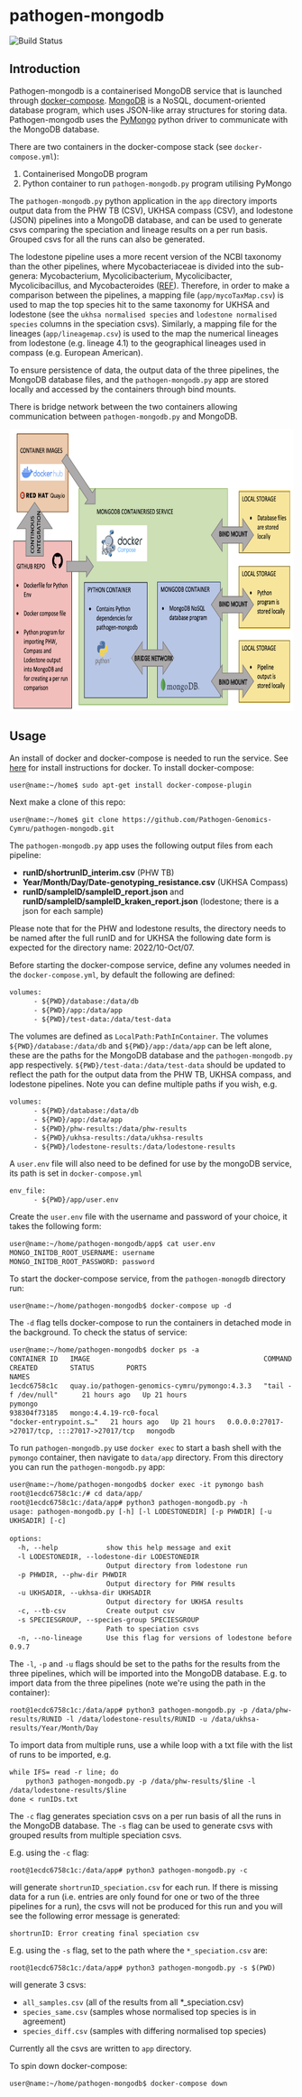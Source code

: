 # pathogen-mongodb
![Build Status](https://github.com/Pathogen-Genomics-Cymru/pathogen-mongodb/workflows/build-push-quay/badge.svg)

## Introduction

Pathogen-mongodb is a containerised MongoDB service that is launched through [docker-compose](https://docs.docker.com/compose/). [MongoDB](https://www.mongodb.com) is a NoSQL, document-oriented database program, which uses JSON-like array structures for storing data. Pathogen-mongodb uses the [PyMongo](https://pymongo.readthedocs.io/en/stable/) python driver to communicate with the MongoDB database.

There are two containers in the docker-compose stack (see `docker-compose.yml`):

1) Containerised MongoDB program
2) Python container to run `pathogen-mongodb.py` program utilising PyMongo

The `pathogen-mongodb.py` python application in the `app` directory imports output data from the PHW TB (CSV), UKHSA compass (CSV), and lodestone (JSON) pipelines into a MongoDB database, and can be used to generate csvs comparing the speciation and lineage results on a per run basis. Grouped csvs for all the runs can also be generated. 

The lodestone pipeline uses a more recent version of the NCBI taxonomy than the other pipelines, where Mycobacteriaceae is divided into the sub-genera: Mycobacterium, Mycolicibacterium, Mycolicibacter, Mycolicibacillus, and Mycobacteroides ([REF](https://www.frontiersin.org/articles/10.3389/fmicb.2018.00067/full)). Therefore, in order to make a comparison between the pipelines, a mapping file (`app/mycoTaxMap.csv`) is used to map the top species hit to the same taxonomy for UKHSA and lodestone (see the `ukhsa normalised species` and `lodestone normalised species` columns in the speciation csvs). Similarly, a mapping file for the lineages (`app/lineagemap.csv`) is used to the map the numerical lineages from lodestone (e.g. lineage 4.1) to the geographical lineages used in compass (e.g. European American).

To ensure persistence of data, the output data of the three pipelines, the MongoDB database files, and the `pathogen-mongodb.py` app are stored locally and accessed by the containers through bind mounts.

There is bridge network between the two containers allowing communication between `pathogen-mongodb.py` and MongoDB.

<img height="500" src="https://github.com/Pathogen-Genomics-Cymru/pathogen-mongodb/blob/main/pathogen-mongodb.png" />

## Usage
An install of docker and docker-compose is needed to run the service. See [here](https://docs.docker.com/desktop/install/linux-install/) for install instructions for docker. To install docker-compose:
```console
user@name:~/home$ sudo apt-get install docker-compose-plugin
```
Next make a clone of this repo:
```console
user@name:~/home$ git clone https://github.com/Pathogen-Genomics-Cymru/pathogen-mongodb.git
```

The `pathogen-mongodb.py` app uses the following output files from each pipeline:
* **runID/shortrunID_interim.csv** (PHW TB)
* **Year/Month/Day/Date-genotyping_resistance.csv** (UKHSA Compass)
* **runID/sampleID/sampleID_report.json** and **runID/sampleID/sampleID_kraken_report.json** (lodestone; there is a json for each sample)

Please note that for the PHW and lodestone results, the directory needs to be named after the full runID and for UKHSA the following date form is expected for the directory name: 2022/10-Oct/07.

Before starting the docker-compose service, define any volumes needed in the `docker-compose.yml`, by default the following are defined:
```
volumes:
      - ${PWD}/database:/data/db
      - ${PWD}/app:/data/app
      - ${PWD}/test-data:/data/test-data
```
The volumes are defined as `LocalPath:PathInContainer`. The volumes `${PWD}/database:/data/db` and `${PWD}/app:/data/app` can be left alone, these are the paths for the MongoDB database and the `pathogen-mongodb.py` app respectively. `${PWD}/test-data:/data/test-data` should be updated to reflect the path for the output data from the PHW TB, UKHSA compass, and lodestone pipelines. Note you can define multiple paths if you wish, e.g.
```
volumes:
      - ${PWD}/database:/data/db
      - ${PWD}/app:/data/app
      - ${PWD}/phw-results:/data/phw-results
      - ${PWD}/ukhsa-results:/data/ukhsa-results
      - ${PWD}/lodestone-results:/data/lodestone-results
```

A `user.env` file will also need to be defined for use by the mongoDB service, its path is set in `docker-compose.yml`
```
env_file:
      - ${PWD}/app/user.env
```
Create the `user.env` file with the username and password of your choice, it takes the following form:
```console
user@name:~/home/pathogen-mongodb/app$ cat user.env
MONGO_INITDB_ROOT_USERNAME: username
MONGO_INITDB_ROOT_PASSWORD: password
```

To start the docker-compose service, from the `pathogen-monogdb` directory run:
```console
user@name:~/home/pathogen-mongodb$ docker-compose up -d
```
The `-d` flag tells docker-compose to run the containers in detached mode in the background. To check the status of service:
```console
user@name:~/home/pathogen-mongodb$ docker ps -a
CONTAINER ID   IMAGE                                           COMMAND                  CREATED        STATUS        PORTS                                           NAMES
1ecdc6758c1c   quay.io/pathogen-genomics-cymru/pymongo:4.3.3   "tail -f /dev/null"      21 hours ago   Up 21 hours                                                   pymongo
938304f73185   mongo:4.4.19-rc0-focal                          "docker-entrypoint.s…"   21 hours ago   Up 21 hours   0.0.0.0:27017->27017/tcp, :::27017->27017/tcp   mongodb

```
To run `pathogen-mongodb.py` use `docker exec` to start a bash shell with the `pymongo` container, then navigate to `data/app` directory. From this directory you can run the `pathogen-mongodb.py` app:
```console
user@name:~/home/pathogen-mongodb$ docker exec -it pymongo bash
root@1ecdc6758c1c:/# cd data/app/
root@1ecdc6758c1c:/data/app# python3 pathogen-mongodb.py -h
usage: pathogen-mongodb.py [-h] [-l LODESTONEDIR] [-p PHWDIR] [-u UKHSADIR] [-c]

options:
  -h, --help            show this help message and exit
  -l LODESTONEDIR, --lodestone-dir LODESTONEDIR
                        Output directory from lodestone run
  -p PHWDIR, --phw-dir PHWDIR
                        Output directory for PHW results
  -u UKHSADIR, --ukhsa-dir UKHSADIR
                        Output directory for UKHSA results
  -c, --tb-csv          Create output csv
  -s SPECIESGROUP, --species-group SPECIESGROUP
                        Path to speciation csvs
  -n, --no-lineage      Use this flag for versions of lodestone before 0.9.7
```
The `-l`, `-p` and `-u` flags should be set to the paths for the results from the three pipelines, which will be imported into the MongoDB database. E.g. to import data from the three pipelines (note we're using the path in the container):
```console
root@1ecdc6758c1c:/data/app# python3 pathogen-mongodb.py -p /data/phw-results/RUNID -l /data/lodestone-results/RUNID -u /data/ukhsa-results/Year/Month/Day
```
To import data from multiple runs, use a while loop with a txt file with the list of runs to be imported, e.g.
```
while IFS= read -r line; do
    python3 pathogen-mongodb.py -p /data/phw-results/$line -l /data/lodestone-results/$line
done < runIDs.txt
```
The `-c` flag generates speciation csvs on a per run basis of all the runs in the MongoDB database. The `-s` flag can be used to generate csvs with grouped results from multiple speciation csvs.

E.g. using the `-c` flag:
```console
root@1ecdc6758c1c:/data/app# python3 pathogen-mongodb.py -c
```
will generate `shortrunID_speciation.csv` for each run. If there is missing data for a run (i.e. entries are only found for one or two of the three pipelines for a run), the csvs will not be produced for this run and you will see the following error message is generated:
```
shortrunID: Error creating final speciation csv
```

E.g. using the `-s` flag, set to the path where the `*_speciation.csv` are:
```
root@1ecdc6758c1c:/data/app# python3 pathogen-mongodb.py -s $(PWD)
```
will generate 3 csvs:
* `all_samples.csv` (all of the results from all *_speciation.csv)
* `species_same.csv` (samples whose normalised top species is in agreement)
* `species_diff.csv` (samples with differing normalised top species)

Currently all the csvs are written to `app` directory.

To spin down docker-compose:
```console
user@name:~/home/pathogen-mongodb$ docker-compose down
```
